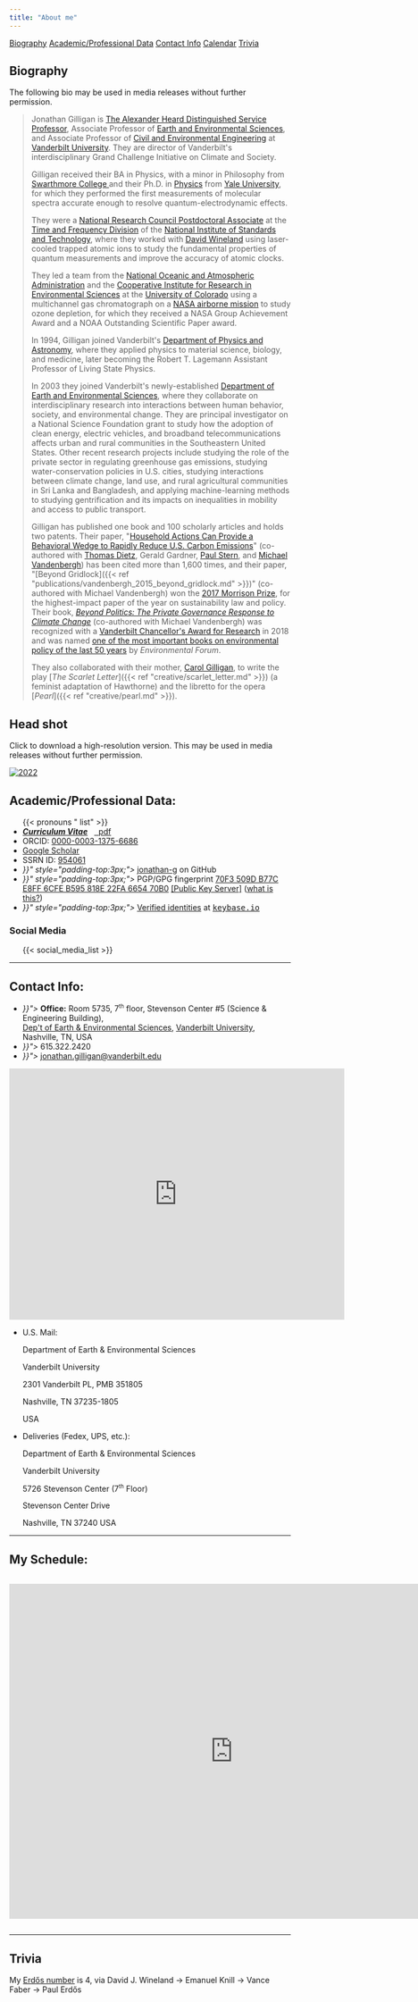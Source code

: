 ```yaml
---
title: "About me"
---
```


<span class="button">[Biography](#biography)</span> <span class="button">[Academic/Professional Data](#academic-professional-data)</span> <span class="button">[Contact Info](#contact-info)</span>  <span class="button">[Calendar](#my-schedule)</span> <span class="button">[Trivia](#trivia)</span>


## Biography

The following bio may be used in media releases without further permission.

> Jonathan Gilligan is 
> [The Alexander Heard Distinguished Service Professor](https://www.vanderbilt.edu/faculty-affairs/faculty-development/faculty-awards/vu-internal-awards/alexander-heard-distinguished-professor-award/),
> Associate Professor of 
> [Earth and Environmental Sciences](https://www.vanderbilt.edu/ees),
> and Associate Professor of 
> [Civil and Environmental Engineering](https://engineering.vanderbilt.edu/cee/)
> at [Vanderbilt University](https://www.vanderbilt.edu/).
> They are director of Vanderbilt's interdisciplinary Grand Challenge 
> Initiative on Climate and Society.
>
> Gilligan received their BA in Physics, with a minor in Philosophy from 
> [Swarthmore College ](https://www.swarthmore.edu/)
> and their Ph.D. in [Physics](https://physics.yale.edu/) from [Yale University](https://www.yale.edu/), 
> for which they performed the first measurements of molecular spectra accurate 
> enough to resolve quantum-electrodynamic effects. 
>
> They were a 
> [National Research Council Postdoctoral Associate](https://sites.nationalacademies.org/pga/rap/) 
> at the 
> [Time and Frequency Division](https://www.nist.gov/pml/time-and-frequency-division) 
> of the 
> [National Institute of Standards and Technology](https://www.nist.gov/), 
> where they worked with 
> [David Wineland](https://en.wikipedia.org/wiki/David_J._Wineland) 
> using laser-cooled trapped atomic ions to study the fundamental properties of 
> quantum measurements and improve the accuracy of atomic clocks. 
>
> They led a team from the 
> [National Oceanic and Atmospheric Administration](https://www.noaa.gov/) and 
> the [Cooperative Institute for Research in Environmental Sciences](https://cires.colorado.edu/) 
> at the [University of Colorado](https://www.colorado.edu)
> using a multichannel gas chromatograph on a 
> [NASA airborne mission](https://espo.nasa.gov/ashoe_maesa/content/ASHOE_MAESA)
> to study ozone depletion, 
> for which they received a NASA Group Achievement Award 
> and a NOAA Outstanding Scientific Paper award. 
>
> In 1994, Gilligan joined Vanderbilt's 
> [Department of Physics and Astronomy](https://as.vanderbilt.edu/physics/), 
> where they applied physics to material science, biology, and medicine, 
> later becoming the Robert T. Lagemann Assistant Professor of Living State Physics. 
>
> In 2003 they joined Vanderbilt's newly-established 
> [Department of Earth and Environmental Sciences](https://www.vanderbilt.edu/ees), 
> where they collaborate on interdisciplinary research 
> into interactions between human behavior, society, and environmental change. 
> They are principal investigator on a National Science Foundation grant to study
> how the adoption of clean energy, electric vehicles, and broadband 
> telecommunications affects urban and rural communities in the Southeastern
> United States.
> Other recent research projects include
> studying the role of the private sector in regulating greenhouse gas emissions,
> studying water-conservation policies in U.S. cities,
> studying interactions between climate change, land use, 
> and rural agricultural communities in Sri Lanka and Bangladesh,
> and applying machine-learning methods to studying gentrification and its
> impacts on inequalities in mobility and access to public transport.
>
> Gilligan has published one book and 100 scholarly articles and holds two patents. 
> Their paper, "[Household Actions Can Provide a Behavioral Wedge to Rapidly Reduce 
> U.S. Carbon Emissions](https://doi.org/10.1073/pnas.0908738106)" 
> (co-authored with 
> [Thomas Dietz](https://sociology.msu.edu/people/faculty_directory/thomas-dietz), 
> Gerald Gardner, [Paul Stern](http://www.seri-us.org/content/paul-c-stern), 
> and [Michael Vandenbergh](https://law.vanderbilt.edu/bio/michael-vandenbergh)) 
> has been cited 
> more than 1,600 times,
> and their paper, 
> "[Beyond Gridlock]({{< ref "publications/vandenbergh_2015_beyond_gridlock.md" >}})" 
> (co-authored with Michael Vandenbergh) won 
> the [2017 Morrison Prize](https://www.prnewswire.com/news-releases/morrison-prize-winners-highlight-the-importance-of-private-action-in-battling-climate-change-300405452.html), 
> for the highest-impact paper of the year on sustainability law and policy. 
> Their book, 
> [_Beyond Politics: The Private Governance Response to Climate Change_](https://beyondpoliticsbook.com)
> (co-authored with Michael Vandenbergh) was recognized with 
> a [Vanderbilt Chancellor's Award for Research](https://news.vanderbilt.edu/2018/08/24/gould-awarded-10k-prize-for-achievement-in-research-at-fall-assembly/) 
> in 2018 and was named [one of the most important books on environmental 
> policy of the last 50 years](/news/2019/12/23/top-books/)
> by _Environmental Forum_.
>
> They also collaborated with their mother, 
> [Carol Gilligan](https://en.wikipedia.org/wiki/Carol_Gilligan), 
> to write the play 
> [_The Scarlet Letter_]({{< ref "creative/scarlet_letter.md" >}}) 
> (a feminist adaptation of Hawthorne) 
> and the libretto for the opera [_Pearl_]({{< ref "creative/pearl.md" >}}).

## Head shot

Click to download a high-resolution version. This may be used in media releases without further permission.

<!--
[![Brown](/files/headshots/Gilligan_Jonathan_brown_thumb.jpg)](/files/headshots/Gilligan_Jonathan_brown.jpg)
[![Informal](/files/headshots/Gilligan_Jonathan_informal_close_thumb.jpg)](/files/headshots/Gilligan_Jonathan_informal_close.jpg)
[![Informal Large](/files/headshots/Gilligan_Jonathan_informal_large_thumb.jpg)](/files/headshots/Gilligan_Jonathan_informal_large.jpg)
-->
[![2022](/files/headshots/Gilligan_Jonathan_2022_thumb.jpg)](/files/headshots/Gilligan_Jonathan_2022.jpg)

## Academic/Professional Data:

<ul class="fa-ul">
  {{< pronouns "  list" >}}
  <li><i class="fa-li ai ai-cv" style="padding-opt:3px;"></i> <a href="/files/cv/gilligan_cv.pdf"><em><strong>Curriculum Vitae</strong></em></a> &nbsp; <a href="/files/cv/gilligan_cv.pdf" class="badge badge-small pdf"><i class="fal fa-file-pdf"></i>&nbsp;&nbsp;pdf</a>
  <li><i class="fa-li ai ai-orcid" style="padding-opt:3px;"></i> ORCID: <a rel="me" href="https://orcid.org/0000-0003-1375-6686" target="_blank">0000-0003-1375-6686</a></li>
  <li><i class="fa-li ai ai-google-scholar" style="padding-top:3px;"></i> <a rel="me" href="https://scholar.google.co.uk/citations?user=B8RVAU0AAAAJ" target="_blank">Google Scholar</a></li>
  <li> SSRN ID: <a rel="me" href="https://papers.ssrn.com/sol3/cf_dev/AbsByAuth.cfm?per_id=954061" target="_blank">954061</a></li>
  <li><i class="fa-li {{< fa_icon weight="b" icon="github" >}}" style="padding-top:3px;"></i> <a rel="me" href="https://github.com/jonathan-g" target="_blank">jonathan-g</a> on GitHub</li>
  <li><i class="fa-li {{< fa_icon weight="l" icon="key" >}}" style="padding-top:3px;"></i> PGP/GPG fingerprint <a href="/files/public_keys/jmgilligan.asc" target="_blank">70F3 509D B77C E8FF 6CFE B595 818E 22FA 6654 70B0</a> <a href="https://pgp.key-server.io/pks/lookup?search=jonathan.gilligan%40vanderbilt.edu" target="_blank">[Public Key Server]</a> (<a href="https://futureboy.us/pgp.html" target="_blank">what is this?</a>)
  <li><i class="fa-li {{< fa_icon weight="l" icon="globe">}}" style="padding-top:3px;"></i> <a rel="me" href="https://keybase.io/jmgilligan" target="_blank">Verified identities</a> at <a rel="me" href="https://keybase.io/jmgilligan" target="_blank"><tt>keybase.io</tt></a>
</ul>

### Social Media

<ul class="fa-ul">
{{< social_media_list >}}
</ul>


---

## Contact Info:

<ul class="fa-ul">
  <li><i class="fa-li {{< fa_icon weight="s" icon="university" >}}"></i> <b>Office:</b> Room 5735, 7<sup style="font-size:70%;">th</sup> floor, Stevenson Center #5 (Science &amp; Engineering Building),<br/><a href="https://www.vanderbilt.edu/ees">Dep't of Earth &amp; Environmental Sciences</a>, <a href="https://www.vanderbilt.edu">Vanderbilt University</a>, Nashville, TN, USA</li>
  <li><i class="fa-li {{< fa_icon weight="s" icon="phone" >}}"></i> 615.322.2420</li>
  <li><i class="fa-li {{< fa_icon weight="s" icon="envelope" >}}"></i> <a href="mailto:jonathan.gilligan@vanderbilt.edu">jonathan.gilligan@vanderbilt.edu</a></li>
</ul>


<iframe src="https://www.google.com/maps/embed?pb=!1m18!1m12!1m3!1d3221.896502279433!2d-86.8021866!3d36.1447332!2m3!1f0!2f0!3f0!3m2!1i1024!2i768!4f13.1!3m3!1m2!1s0x88646697ffe4b5df%3A0x7be5cd1f89eaab88!2sDepartment%20of%20Earth%20and%20Environmental%20Sciences!5e0!3m2!1sen!2sus!4v1679434064444!5m2!1sen!2sus" width="600" height="450" style="border:0;" allowfullscreen="" loading="lazy" referrerpolicy="no-referrer-when-downgrade"></iframe>

* U.S. Mail:

     Department of Earth & Environmental Sciences

     Vanderbilt University

     2301 Vanderbilt PL, PMB 351805

     Nashville, TN 37235-1805

     USA

* Deliveries (Fedex, UPS, etc.):

    Department of Earth & Environmental Sciences

    Vanderbilt University

    5726 Stevenson Center (7<sup style="font-size:70%;">th</sup> Floor)

    Stevenson Center Drive

    Nashville, TN 37240
    USA

---

## My Schedule:


<iframe src="https://calendar.google.com/calendar/embed?src=4i6vej0dimijlna7uh07fceqok%40group.calendar.google.com&ctz=America/Chicago" style="border:0;margin-top:1em;margin-bottom:1em;" width="800" height="600" frameborder="0" scrolling="no"></iframe>

---

## Trivia

My [Erd&#337;s number](http://www.oakland.edu/enp/) is 4, via David J. Wineland &rarr; Emanuel Knill &rarr; Vance Faber &rarr; Paul Erd&#337;s
